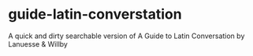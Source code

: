 # guide-latin-converstation
A quick and dirty searchable version of A Guide to Latin Conversation by Lanuesse &amp; Willby
